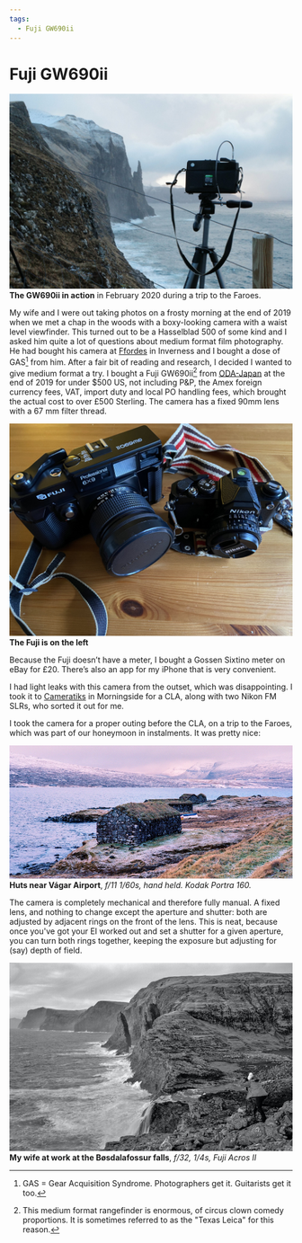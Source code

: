```yaml
---
tags: 
  - Fuji GW690ii
---
```


# Fuji GW690ii

![](/img/GW690ii-faroes.jpg)
**The GW690ii in action** in February 2020 during a trip to the Faroes.

My wife and I were out taking photos on a frosty morning at the end of 2019 when we met a chap in the woods with a boxy-looking camera with a waist level viewfinder. This turned out to be a Hasselblad 500 of some kind and I asked him quite a lot of questions about medium format film photography. He had bought his camera at [Ffordes](https://www.ffordes.com/) in Inverness and I bought a dose of GAS[^3] from him. After a fair bit of reading and research, I decided I wanted to give medium format a try.  I bought a Fuji GW690ii[^2] from [ODA-Japan](https://www.ebay.co.uk/str/odacamerajapan) at the end of 2019 for under $500 US, not including P&P, the Amex foreign currency fees, VAT, import duty and local PO handling fees, which brought the actual cost to over £500 Sterling. The camera has a fixed 90mm lens with a 67 mm filter thread. 

![](/img/IMG_8582.jpg)
**The Fuji is on the left**

Because the Fuji doesn’t have a meter, I bought a Gossen Sixtino meter on eBay for £20. There’s also an app for my iPhone that is very convenient.

I had light leaks with this camera from the outset, which was disappointing. I took it to [Cameratiks](https://www.cameratiks.co.uk/) in Morningside for a CLA, along with two Nikon FM SLRs, who sorted it out for me.

I took the camera for a proper outing before the CLA, on a trip to the Faroes, which was part of our honeymoon in instalments. It was pretty nice:

![](/img/Portra-160-2.4-Feb-13-2020-1-sm.jpg)
**Huts near Vágar Airport**, *f/11 1/60s, hand held. Kodak Portra 160.*

The camera is completely mechanical and therefore fully manual. A fixed lens, and nothing to change except the aperture and shutter: both are adjusted by adjacent rings on the front of the lens. This is neat, because once you've got your EI worked out and set a shutter for a given aperture, you can turn both rings together, keeping the exposure but adjusting for (say) depth of field.

![](/img/Fuji-Acros-II-2.2-sm.jpg)
**My wife at work at the Bøsdalafossur falls**, *f/32, 1/4s, Fuji Acros II*


[^2]: This medium format rangefinder is enormous, of circus clown comedy proportions. It is sometimes referred to as the "Texas Leica" for this reason.
[^3]: GAS = Gear Acquisition Syndrome. Photographers get it. Guitarists get it too.

